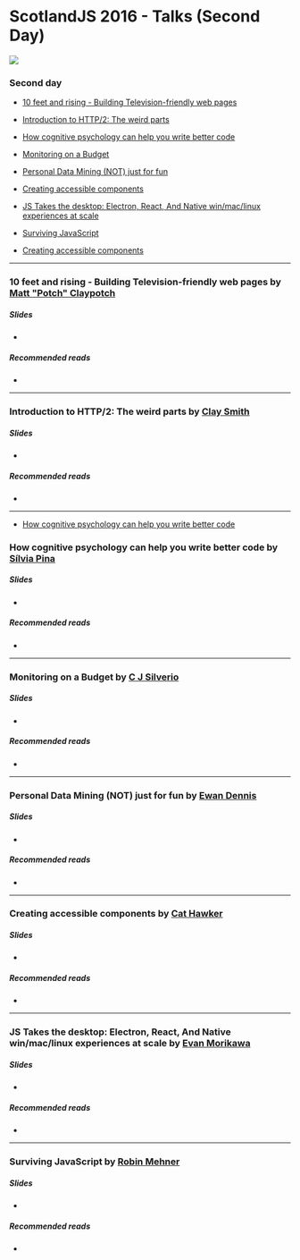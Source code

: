 # ScotlandJS 2016 - Talks (Second Day)

![](https://cdn.rawgit.com/fforres/ScotlandJS/master/small-logo.png)

### Second day
- [10 feet and rising - Building Television-friendly web pages](#vr-in-javascript)
- [Introduction to HTTP/2: The weird parts](#http2)
- [How cognitive psychology can help you write better code](#cognitive-psychology)
- [Monitoring on a Budget](#monitoring-on-a-budget)
- [Personal Data Mining (NOT) just for fun](#personal-data-mining)
- [Creating accessible components](#accessible-components)
- [JS Takes the desktop: Electron, React, And Native win/mac/linux experiences at scale](#electron)

- [Surviving JavaScript](#surviving-javascript)
- [Creating accessible components](#accessible-components)



-----




### <a name="vr-in-javascript"></a>10 feet and rising - Building Television-friendly web pages by [Matt "Potch" Claypotch](https://twitter.com/@potch)

##### Slides
- []()

##### Recommended reads
- []()




-----




### <a name="http2"></a>Introduction to HTTP/2: The weird parts by [Clay Smith](https://twitter.com/@smithclay)

##### Slides
- []()

##### Recommended reads
- []()




-----



- [How cognitive psychology can help you write better code](#cognitive-psychology)

### <a name="cognitive-psychology"></a>How cognitive psychology can help you write better code by [Sílvia Pina](https://twitter.com/@smourapina)

##### Slides
- []()

##### Recommended reads
- []()




-----





### <a name="monitoring-on-a-budget"></a>Monitoring on a Budget by [C J Silverio](https://twitter.com/@ceejbot)

##### Slides
- []()

##### Recommended reads
- []()





-----





### <a name="personal-data-mining"></a>Personal Data Mining (NOT) just for fun by [Ewan Dennis](https://twitter.com/@ewanovitch)

##### Slides
- []()

##### Recommended reads
- []()





-----





### <a name="accessible-components"></a>Creating accessible components by [Cat Hawker](https://twitter.com/@auberdjinn)

##### Slides
- []()

##### Recommended reads
- []()




-----





### <a name="electron"></a>JS Takes the desktop: Electron, React, And Native win/mac/linux experiences at scale by [Evan Morikawa](https://twitter.com/@E0M)

##### Slides
- []()

##### Recommended reads
- []()



-----





### <a name="surviving-javascript"></a>Surviving JavaScript by [Robin Mehner](https://twitter.com/@RMEHNER)

##### Slides
- []()

##### Recommended reads
- []()
